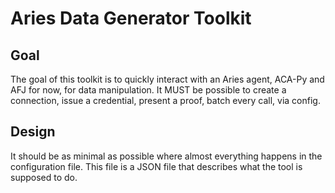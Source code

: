 # Aries Data Generator Toolkit

## Goal

The goal of this toolkit is to quickly interact with an Aries agent, ACA-Py and
AFJ for now, for data manipulation. It MUST be possible to create a connection,
issue a credential, present a proof, batch every call, via config.

## Design

It should be as minimal as possible where almost everything happens in the
configuration file. This file is a JSON file that describes what the tool is
supposed to do.
